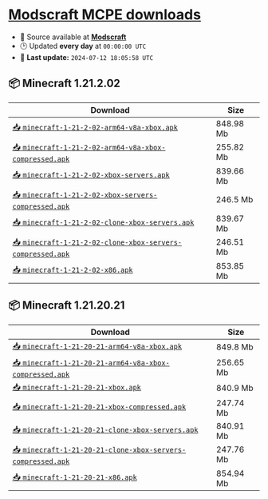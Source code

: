# [Modscraft MCPE downloads](https://wavEye-Project.github.io/modscraft_mcpe_apk)
- :open_file_folder: Source available at [**Modscraft**](https://modscraft.net/en/mcpe/)
- :clock2: Updated **every day** at `00:00:00 UTC`
- :rocket: **Last update:** `2024-07-12 18:05:58 UTC`

## :package: Minecraft 1.21.2.02
| Download | Size |
|----------|------|
| [:inbox_tray: `minecraft-1-21-2-02-arm64-v8a-xbox.apk`](https://modscraft.net/en/downloads/12426) | 848.98 Mb 
| [:inbox_tray: `minecraft-1-21-2-02-arm64-v8a-xbox-compressed.apk`](https://modscraft.net/en/downloads/12427) | 255.82 Mb 
| [:inbox_tray: `minecraft-1-21-2-02-xbox-servers.apk`](https://modscraft.net/en/downloads/12424) | 839.66 Mb 
| [:inbox_tray: `minecraft-1-21-2-02-xbox-servers-compressed.apk`](https://modscraft.net/en/downloads/12425) | 246.5 Mb 
| [:inbox_tray: `minecraft-1-21-2-02-clone-xbox-servers.apk`](https://modscraft.net/en/downloads/12428) | 839.67 Mb 
| [:inbox_tray: `minecraft-1-21-2-02-clone-xbox-servers-compressed.apk`](https://modscraft.net/en/downloads/12429) | 246.51 Mb 
| [:inbox_tray: `minecraft-1-21-2-02-x86.apk`](https://modscraft.net/en/downloads/12430) | 853.85 Mb 

## :package: Minecraft 1.21.20.21
| Download | Size |
|----------|------|
| [:inbox_tray: `minecraft-1-21-20-21-arm64-v8a-xbox.apk`](https://modscraft.net/en/downloads/12343) | 849.8 Mb 
| [:inbox_tray: `minecraft-1-21-20-21-arm64-v8a-xbox-compressed.apk`](https://modscraft.net/en/downloads/12344) | 256.65 Mb 
| [:inbox_tray: `minecraft-1-21-20-21-xbox.apk`](https://modscraft.net/en/downloads/12341) | 840.9 Mb 
| [:inbox_tray: `minecraft-1-21-20-21-xbox-compressed.apk`](https://modscraft.net/en/downloads/12342) | 247.74 Mb 
| [:inbox_tray: `minecraft-1-21-20-21-clone-xbox-servers.apk`](https://modscraft.net/en/downloads/12346) | 840.91 Mb 
| [:inbox_tray: `minecraft-1-21-20-21-clone-xbox-servers-compressed.apk`](https://modscraft.net/en/downloads/12347) | 247.76 Mb 
| [:inbox_tray: `minecraft-1-21-20-21-x86.apk`](https://modscraft.net/en/downloads/12345) | 854.94 Mb 
